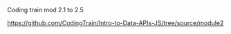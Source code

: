 Coding train mod 2.1 to 2.5

https://github.com/CodingTrain/Intro-to-Data-APIs-JS/tree/source/module2
